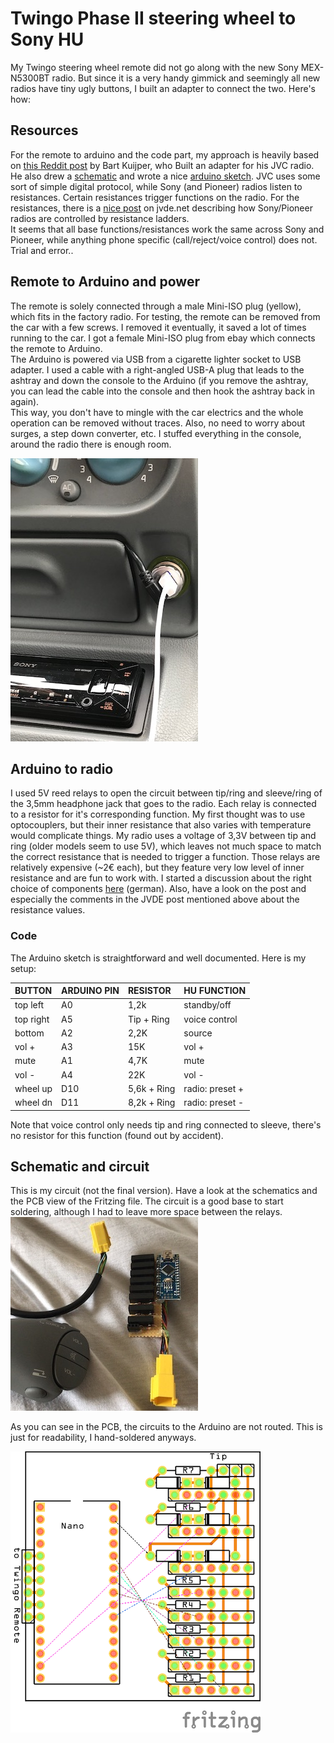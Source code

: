 # Twingo Phase II steering wheel to Sony HU

My Twingo steering wheel remote did not go along with the new Sony MEX-N5300BT radio. But since it is a very handy gimmick and seemingly all new radios have tiny ugly buttons, I built an adapter to connect the two. Here's how:

## Resources
For the remote to arduino and the code part, my approach is heavily based on [this Reddit post](https://www.reddit.com/r/diyelectronics/comments/413liz/renault_steering_wheel_remote_to_jvc/) by Bart Kuijper, who Built an adapter for his JVC radio. He also drew a [schematic](https://imgur.com/vg5zvh5) and wrote a nice [arduino sketch](https://pastebin.com/fXbScxV4). JVC uses some sort of simple digital protocol, while Sony (and Pioneer) radios listen to resistances. Certain resistances trigger functions on the radio. For the resistances, there is a [nice post](http://jvde.net/comment/150) on jvde.net describing how Sony/Pioneer radios are controlled by resistance ladders.  
It seems that all base functions/resistances work the same across Sony and Pioneer, while anything phone specific (call/reject/voice control) does not. Trial and error..

## Remote to Arduino and power
The remote is solely connected through a male Mini-ISO plug (yellow), which fits in the factory radio. For testing, the remote can be removed from the car with a few screws. I removed it eventually, it saved a lot of times running to the car. I got a female Mini-ISO plug from ebay which connects the  remote to Arduino.  
The Arduino is powered via USB from a cigarette lighter socket to USB adapter. I used a cable with a right-angled USB-A plug that leads to the ashtray and down the console to the Arduino (if you remove the ashtray, you can lead the cable into the console and then hook the ashtray back in again).  
This way, you don't have to mingle with the car electrics and the whole operation can be removed without traces. Also, no need to worry about surges, a step down converter, etc. I stuffed everything in the console, around the radio there is enough room. 

![](/docs/twingo-sony-power.jpeg)

## Arduino to radio
I used 5V reed relays to open the circuit between tip/ring and sleeve/ring of the 3,5mm headphone jack that goes to the radio. Each relay is connected to a resistor for it's corresponding function. My first thought was to use optocouplers, but their inner resistance that also varies with temperature would complicate things. My radio uses a voltage of 3,3V between tip and ring (older models seem to use 5V), which leaves not much space to match the correct resistance that is needed to trigger a function. Those relays are relatively expensive (~2€ each), but they feature very low level of inner resistance and are fun to work with. I started a discussion about the right choice of components [here](https://www.mikrocontroller.net/topic/479725#new) (german). Also, have a look on the post and especially the comments in the JVDE post mentioned above about the resistance values.

### Code
The Arduino sketch is straightforward and well documented. Here is my setup:

| BUTTON | ARDUINO PIN| RESISTOR | HU FUNCTION |
|:--|:--|:--|:--|
| top left | A0 | 1,2k | standby/off |
| top right | A5 | Tip + Ring | voice control |
| bottom | A2 | 2,2K | source |
| vol + | A3 | 15K | vol + |
| mute | A1 | 4,7K | mute |
| vol - | A4 | 22K | vol - |
| wheel up | D10 | 5,6k + Ring | radio: preset + |
| wheel dn | D11 | 8,2k + Ring | radio: preset - |

Note that voice control only needs tip and ring connected to sleeve, there's no resistor for this function (found out by accident).

## Schematic and circuit
This is my circuit (not the final version). Have a look at the schematics and the PCB view of the Fritzing file. The circuit is a good base to start soldering, although I had to leave more space between the relays.  
![](/docs/twingo-sony-circuit-board.jpg)

As you can see in the PCB, the circuits to the Arduino are not routed. This is just for readability, I hand-soldered anyways.

![](/docs/twingo-sony-pcb.png)  